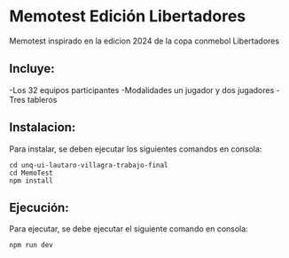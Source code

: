 # Memotest Edición Libertadores

Memotest inspirado en la edicion 2024 de la copa conmebol Libertadores

## Incluye:

-Los 32 equipos participantes
-Modalidades un jugador y dos jugadores
-Tres tableros

## Instalacion:

Para instalar, se deben ejecutar los siguientes comandos en consola:

```git clone https://github.com/lautarovillagram/unq-ui-lautaro-villagra-trabajo-final.git
cd unq-ui-lautaro-villagra-trabajo-final
cd MemoTest
npm install
```

## Ejecución:

Para ejecutar, se debe ejecutar el siguiente comando en consola:

```npm run dev```

